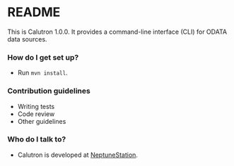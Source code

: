 # README #

This is Calutron 1.0.0.  It provides a command-line interface (CLI)
for ODATA data sources.

### How do I get set up? ###

* Run `mvn install`.

### Contribution guidelines ###

* Writing tests
* Code review
* Other guidelines

### Who do I talk to? ###

* Calutron is developed at
  [NeptuneStation](http://www.neptunestation.com/).
